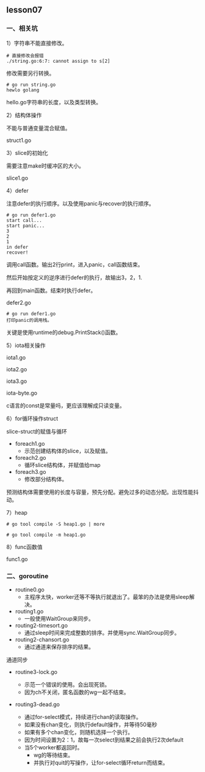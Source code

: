 
## lesson07

### 一、相关坑

1）字符串不能直接修改。

```shell
# 直接修改会报错
./string.go:6:7: cannot assign to s[2]
```

修改需要另行转换。
```shell
# go run string.go
hewlo golang
```
hello.go字符串的长度，以及类型转换。



2）结构体操作

不能与普通变量混合赋值。

struct1.go



3）slice的初始化

需要注意make时缓冲区的大小。

slice1.go



4）defer

注意defer的执行顺序。以及使用panic与recover的执行顺序。

```shell
# go run defer1.go
start call...
start panic...
3
2
1
in defer
recover!
```

调用call函数。输出2行print，进入panic，call函数结束。

然后开始按定义的逆序进行defer的执行，故输出3，2，1.

再回到main函数。结束时执行defer。

defer2.go

```shell
# go run defer1.go
打印panic的调用栈。
```

关键是使用runtime的debug.PrintStack()函数。



5）iota相关操作

iota1.go

iota2.go

iota3.go

iota-byte.go

c语言的const是常量吗，更应该理解成只读变量。



6）for循环操作struct

slice-struct的赋值与循环

* foreach1.go
  * 示范创建结构体的slice，以及赋值。
* foreach2.go
  * 循环slice结构体，并赋值给map
* foreach3.go
  * 修改部分结构体。

预测结构体需要使用的长度与容量，预先分配。避免过多的动态分配。出现性能抖动。



7）heap

```shell
# go tool compile -S heap1.go | more

# go tool compile -m heap1.go

```



8）func函数值

func1.go





### 二、goroutine

* routine0.go
  * 主程序太快，worker还等不等执行就退出了。最笨的办法是使用sleep解决。
* routing1.go
  * 一般使用WaitGroup来同步。
* routing2-timesort.go
  * 通过sleep时间来完成整数的排序。并使用sync.WaitGroup同步。
* routing2-chansort.go
  * 通过通道来保存排序的结果。

通道同步

* routine3-lock.go

  * 示范一个错误的使用。会出现死锁。
  * 因为ch不关闭，匿名函数的wg一起不结束。

* routing3-dead.go

  * 通过for-select模式，持续进行chan的读取操作。
  * 如果没有chan变化，则执行default操作，并等待50毫秒
  * 如果有多个chan变化，则随机选择一个执行。
  * 因为时间设置为2：1，故每一次select到结果之前会执行2次default
  * 当5个worker都返回时。
    * wg的等待结束。
    * 并执行对quit的写操作，让for-select循环return而结束。

  ​